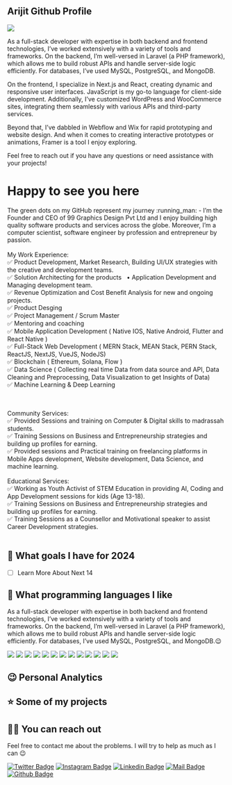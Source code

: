 ## Arijit Github Profile
<img src="https://tenor.com/view/lorem-gif-6716514511365493061">

As a full-stack developer with expertise in both backend and frontend technologies, I’ve worked extensively with a variety of tools and frameworks. On the backend, I’m well-versed in Laravel (a PHP framework), which allows me to build robust APIs and handle server-side logic efficiently. For databases, I’ve used MySQL, PostgreSQL, and MongoDB.

On the frontend, I specialize in Next.js and React, creating dynamic and responsive user interfaces. JavaScript is my go-to language for client-side development. Additionally, I’ve customized WordPress and WooCommerce sites, integrating them seamlessly with various APIs and third-party services.

Beyond that, I’ve dabbled in Webflow and Wix for rapid prototyping and website design. And when it comes to creating interactive prototypes or animations, Framer is a tool I enjoy exploring.

Feel free to reach out if you have any questions or need assistance with your projects!
<p align="center"><h1>Happy to see you here</h1> The green dots on my GitHub represent my journey :running_man: - I’m the Founder and CEO of 99 Graphics Design Pvt Ltd and I enjoy building high quality software products and services across the globe. Moreover, I’m a computer scientist, software engineer by profession and entrepreneur by passion. 
<br/><br/>
My Work Experience:
<br/>
✅ Product Development, Market Research, Building UI/UX strategies with the creative and development teams.<br/>
✅ Solution Architecting for the products   • Application Development and Managing development team.<br/>
✅ Revenue Optimization and Cost Benefit Analysis for new and ongoing projects.<br/>
✅ Product Desging<br/>
✅ Project Management / Scrum Master<br/>
✅ Mentoring and coaching<br/>
✅ Mobile Application Development ( Native IOS, Native Android, Flutter and React Native )<br/>
✅ Full-Stack Web Development ( MERN Stack, MEAN Stack, PERN Stack, ReactJS, NextJS, VueJS, NodeJS)<br/>
✅ Blockchain ( Ethereum, Solana, Flow ) <br/>
✅ Data Science ( Collecting real time Data from data source and API, Data Cleaning and Preprocessing, Data Visualization to get Insights of Data)<br/>
✅ Machine Learning & Deep Learning

<br/><br/>
Community Services:<br/>
✅ Provided Sessions and training on Computer & Digital skills to madrassah students.<br/>
✅ Training Sessions on Business and Entrepreneurship strategies and building up profiles for earning. <br/>
✅ Provided sessions and Practical training on freelancing platforms in Mobile Apps development, Website development, Data Science, and machine learning.<br/>
<br/>
Educational Services:<br/>
✅ Working as Youth Activist of STEM Education in providing AI, Coding and App Development sessions for kids (Age 13-18).<br/>
✅ Training Sessions on Business and Entrepreneurship strategies and building up profiles for earning. <br/>
✅ Training Sessions as a Counsellor and Motivational speaker to assist Career Development strategies.<br/>
<br/>

## 🎯 What goals I have for 2024

- [ ] Learn More About Next 14

## 💖 What programming languages I like

As a full-stack developer with expertise in both backend and frontend technologies, I’ve worked extensively with a variety of tools and frameworks. On the backend, I’m well-versed in Laravel (a PHP framework), which allows me to build robust APIs and handle server-side logic efficiently. For databases, I’ve used MySQL, PostgreSQL, and MongoDB.😉


[![](https://img.shields.io/badge/laravel-F00?style=for-the-badge&logo=laravel&logoColor=white)]()
[![](https://img.shields.io/badge/php-AEB2D5?style=for-the-badge&logo=php&logoColor=black)]()
[![](https://img.shields.io/badge/react-132bb1?style=for-the-badge&logo=react&logoColor=white)]()
[![](https://img.shields.io/badge/wordpress-00749C?style=for-the-badge&logo=wordpress&logoColor=white)]()
[![](https://img.shields.io/badge/vue-42b883?style=for-the-badge&logo=vue.js&logoColor=white)]()
[![](https://img.shields.io/badge/node-3C873A?style=for-the-badge&logo=node.js&logoColor=white)]()
[![](https://img.shields.io/badge/html-e34c26?style=for-the-badge&logo=html5&logoColor=white)]()
[![](https://img.shields.io/badge/css-264de4?style=for-the-badge&logo=css3&logoColor=white)]()
[![](https://img.shields.io/badge/javascript-f0db4f?style=for-the-badge&logo=javascript&logoColor=white)]()
[![](https://img.shields.io/badge/figma-000?style=for-the-badge&logo=figma&logoColor=white)]()
[![](https://img.shields.io/badge/webflow-4150f7?style=for-the-badge&logo=webflow&logoColor=white)]()
[![](https://img.shields.io/badge/wix-000000?style=for-the-badge&logo=wix&logoColor=white)]()
[![](https://img.shields.io/badge/framer-000000?style=for-the-badge&logo=framer&logoColor=white)]()

## 😉 Personal Analytics


## ⭐ Some of my projects


## 🤙🏻 You can reach out

Feel free to contact me about the problems. I will try to help as much as I can 😉

[![Twitter Badge](https://img.shields.io/badge/twitter-1DA1F2?style=for-the-badge&logo=twitter&logoColor=white)]()
[![Instagram Badge](https://img.shields.io/badge/instagram-fb3958?style=for-the-badge&logo=instagram&logoColor=white)]()
[![Linkedin Badge](https://img.shields.io/badge/linkedin-%230077B5.svg?&style=for-the-badge&logo=linkedin&logoColor=white)]()
[![Mail Badge](https://img.shields.io/badge/email-c14438?style=for-the-badge&logo=Gmail&logoColor=white&link=mailto:avijit@99graphicsdesign.com)]()
[![Github Badge](https://img.shields.io/badge/github-333?style=for-the-badge&logo=github&logoColor=white)]()
